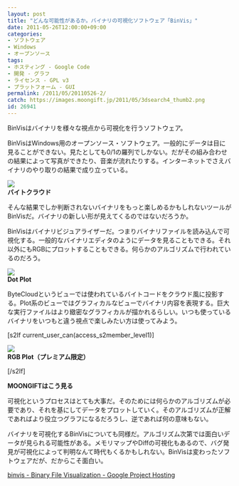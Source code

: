 ```yaml
---
layout: post
title: "どんな可能性があるか。バイナリの可視化ソフトウェア「BinVis」"
date: 2011-05-26T12:00:00+09:00
categories:
- ソフトウェア
- Windows
- オープンソース
tags: 
- ホスティング - Google Code
- 開発 - グラフ
- ライセンス - GPL v3
- プラットフォーム - GUI
permalink: /2011/05/20110526-2/
catch: https://images.moongift.jp/2011/05/3dsearch4_thumb2.png
id: 26941
---
```

BinVisはバイナリを様々な視点から可視化を行うソフトウェア。

  

BinVisはWindows用のオープンソース・ソフトウェア。一般的にデータは目に見ることができない。見たとしても0/1の羅列でしかない。だがその組み合わせの結果によって写真ができたり、音楽が流れたりする。インターネットでさえバイナリのやり取りの結果で成り立っている。

  

[![](https://images.moongift.jp/2011/05/3dsearch3_thumb2.png)](https://images.moongift.jp/2011/05/3dsearch3.png)  
**バイトクラウド**

  

そんな結果でしか判断されないバイナリをもっと楽しめるかもしれないツールがBinVisだ。バイナリの新しい形が見えてくるのではないだろうか。

  
<!--more-->  

BinVisはバイナリビジュアライザーだ。つまりバイナリファイルを読み込んで可視化する。一般的なバイナリエディタのようにデータを見ることもできる。それ以外にもRGBにプロットすることもできる。何らかのアルゴリズムで行われているのだろう。

  

[![](https://images.moongift.jp/2011/05/3dsearch4_thumb2.png)](https://images.moongift.jp/2011/05/3dsearch4.png)  
**Dot Plot**

  

ByteCloudというビューでは使われているバイトコードをクラウド風に投影する。Plot系のビューではグラフィカルなビューでバイナリ内容を表現する。巨大な実行ファイルはより緻密なグラフィカルが描かれるらしい。いつも使っているバイナリをいつもと違う視点で楽しみたい方は使ってみよう。

  
[s2If current\_user\_can(access\_s2member\_level1)]

[![](https://images.moongift.jp/2011/05/3dsearch5_thumb.png)](https://images.moongift.jp/2011/05/3dsearch5.png)  
**RGB Plot（プレミアム限定）**

[/s2If]  
  
  

**MOONGIFTはこう見る**

  

可視化というプロセスはとても大事だ。そのためには何らかのアルゴリズムが必要であり、それを基にしてデータをプロットしていく。そのアルゴリズムが正解であればより役立つグラフになるだろうし、逆であれば何の意味もない。

  

バイナリを可視化するBinVisについても同様だ。アルゴリズム次第では面白いデータが見られる可能性がある。メモリマップやDiffの可視化もあるので、バグ発見が可視化によって判明なんて時代もくるかもしれない。BinVisは変わったソフトウェアだが、だからこそ面白い。

  

[binvis - Binary File Visualization - Google Project Hosting](http://code.google.com/p/binvis/)

